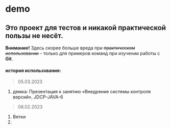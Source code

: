 # demo
## Это проект для тестов и никакой практической пользы не несёт.
**Внимание!** Здесь скорее больше вреда при ~~практическом использовании~~ - только для примеров команд при изучении работы с **Git**.

#### история использования:
> 05.03.2023
1. демка: Презентация к занятию «Внедрение системы контроля версий», JDCP-JAVA-6
> 06.02.2023
1. Ветки
2. 
